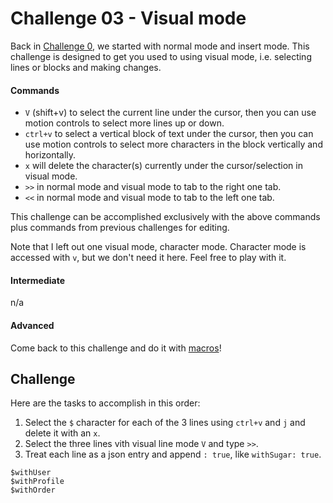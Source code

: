 # Challenge 03 - Visual mode

Back in [Challenge 0](challenge00.md), we started with normal mode and insert mode.
This challenge is designed to get you used to using visual mode, i.e. selecting lines or blocks and making changes.

#### Commands

* `V` (shift+v) to select the current line under the cursor, then you can use motion controls to select more lines up or down.
* `ctrl+v` to select a vertical block of text under the cursor, then you can use motion controls to select more characters in the block vertically and horizontally.
* `x` will delete the character(s) currently under the cursor/selection in visual mode.
* `>>` in normal mode and visual mode to tab to the right one tab.
* `<<` in normal mode and visual mode to tab to the left one tab.

This challenge can be accomplished exclusively with the above commands plus commands from previous challenges for editing.

Note that I left out one visual mode, character mode.
Character mode is accessed with `v`, but we don't need it here.
Feel free to play with it.

#### Intermediate

n/a 

#### Advanced

Come back to this challenge and do it with [macros](challenge09.md)!

## Challenge

Here are the tasks to accomplish in this order:

1. Select the `$` character for each of the 3 lines using `ctrl+v` and `j` and delete it with an `x`.
2. Select the three lines vith visual line mode `V` and type `>>`.
3. Treat each line as a json entry and append `: true`, like `withSugar: true`.

```
$withUser
$withProfile
$withOrder
```